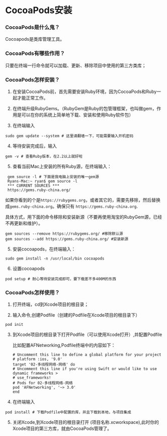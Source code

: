 #                                                                                                                                                                                                                                                                                                                                                                                                                                                                                                                                                                                                                                                                                                                                                                                                                                                                                                                                                                                                                                                                                                                                                                                                                                                                                                                                                                                                                                                                                                                                                                                                                                                                                                                                                                                                                                                                                                                                                                                                                                                                                                                                                                                                                                                                                                                                                                                                                                                                                                                                                                                                                                                                                                                                                                                                                  CocoaPods安装

### CocoaPods是什么鬼？

Cocoapods是类库管理工具。

### CocoaPods有哪些作用？
只要在终端一行命令就可以加载、更新、移除项目中使用的第三方类库；

### CocoaPods怎样安装？
1. 在安装CocoaPods前，首先需要安装Ruby环境，因为CocoaPods和Ruby一起才能正常工作。

2. 在终端升级RubyGems。（RubyGem是Ruby的包管理框架，也叫做gem，作用是可以在你的系统上简单地下载、安装和使用Ruby软件包）

3. 在终端输入
	
  ```
  sudo gem update --system # 这里请翻墙一下，可能需要输入开机密码
  ```

4. 等待安装完成后，输入

  ```
  gem -v # 查看Ruby版本，在2.2以上就好啦
  ```

5. 查看当前Mac上安装的所有Ruby源，在终端输入：
	
  ```
   gem source -l # 下面是我电脑上安装的唯一gem源
   Ryans-Mac:~ ryan$ gem source -l
   *** CURRENT SOURCES ***
   https://gems.ruby-china.org/
  ```  

  如果你看到的个是`https://rubygems.org`，或者其它的，需要先移除，然后替换成`gems.ruby-china.org`。确保只有 `https://gems.ruby-china.org`.

  具体方式，用下面的命令移除和安装新源（不要再使用淘宝的RubyGem源，已经不再更新和维护）。 

  ```
  gem sources --remove https://rubygems.org/ #移除默认源 
  gem sources --add https://gems.ruby-china.org/ #安装新源 
  ```

5. 安装cocoapods，在终端输入：
  ```
  sudo gem install -n /usr/local/bin cocoapods
  ```

6. 设置cocoapods
  ```
  pod setup # 耐心等待安装完成即可，要下载差不多400M的东西
  ```


### CocoaPods怎样使用？

1. 打开终端，cd到Xcode项目的根目录；

2. 输入命令,创建Podfile（创建的Podfile在Xcode项目的根目录下）
  ```
  pod init
  ```

3. 到Xcode项目的根目录下打开Podfile（可以使用Xcode打开）,并配置Podfile

   比如配置AFNetworking,Podfile终端中的内容如下： 

   ```
   # Uncomment this line to define a global platform for your project     
   # platform :ios, '9.0' 
   target '02-多线程网络-网络' do 
   # Uncomment this line if you're using Swift or would like to use dynamic frameworks > 
   # use_frameworks! 
   # Pods for 02-多线程网络-网络 
   pod 'AFNetworking', '~> 3.0'
   end 
   ```
4. 在终端输入

  `pod install # 下载Podfile中配置的库，并且下载到本地，与项目集成`

5. 关闭Xcode,到Xcode项目的根目录打开 \(项目名称.xcworkspace\),此时你的Xcode项目的第三方库，就由CocoaPods管理了。

  ​

  ​


